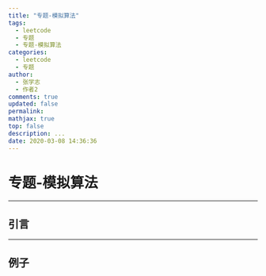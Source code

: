 ```yaml
---
title: "专题-模拟算法"
tags:
  - leetcode
  - 专题
  - 专题-模拟算法
categories:
  - leetcode
  - 专题
author:
  - 张学志
  - 作者2
comments: true
updated: false
permalink:
mathjax: true
top: false
description: ...
date: 2020-03-08 14:36:36
---
```


# 专题-模拟算法

---


## 引言



---


## 例子

